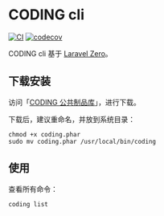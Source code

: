 # CODING cli

[![CI](https://github.com/Coding/coding-cli/actions/workflows/ci.yml/badge.svg?branch=php)](https://github.com/Coding/coding-cli/actions/workflows/ci.yml)
[![codecov](https://codecov.io/gh/Coding/coding-cli/branch/php/graph/badge.svg?token=Su2WCy3Yfg)](https://codecov.io/gh/Coding/coding-cli)

CODING cli 基于 [Laravel Zero](https://laravel-zero.com/)。

## 下载安装

访问「[CODING 公共制品库](https://coding-public.coding.net/public-artifacts/public/downloads/coding.phar/version/6352163/list)」，进行下载。

下载后，建议重命名，并放到系统目录：

```shell
chmod +x coding.phar
sudo mv coding.phar /usr/local/bin/coding
```

## 使用

查看所有命令：

```shell
coding list
```
